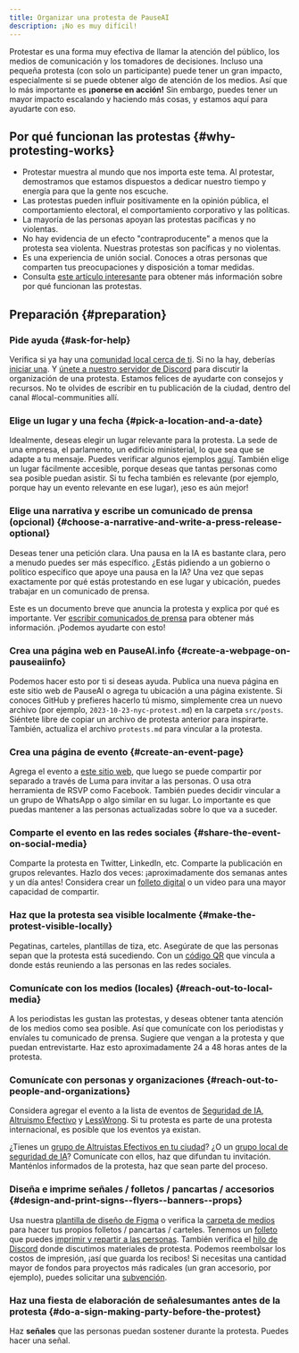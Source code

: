 ```yaml
---
title: Organizar una protesta de PauseAI
description: ¡No es muy difícil!
---
```


Protestar es una forma muy efectiva de llamar la atención del público, los medios de comunicación y los tomadores de decisiones.
Incluso una pequeña protesta (con solo un participante) puede tener un gran impacto, especialmente si se puede obtener algo de atención de los medios.
Así que lo más importante es **¡ponerse en acción!**
Sin embargo, puedes tener un mayor impacto escalando y haciendo más cosas, y estamos aquí para ayudarte con eso.

## Por qué funcionan las protestas {#why-protesting-works}

- Protestar muestra al mundo que nos importa este tema. Al protestar, demostramos que estamos dispuestos a dedicar nuestro tiempo y energía para que la gente nos escuche.
- Las protestas pueden influir positivamente en la opinión pública, el comportamiento electoral, el comportamiento corporativo y las políticas.
- La mayoría de las personas apoyan las protestas pacíficas y no violentas.
- No hay evidencia de un efecto "contraproducente" a menos que la protesta sea violenta. Nuestras protestas son pacíficas y no violentas.
- Es una experiencia de unión social. Conoces a otras personas que comparten tus preocupaciones y disposición a tomar medidas.
- Consulta [este artículo interesante](https://forum.effectivealtruism.org/posts/4ez3nvEmozwPwARr9/a-case-for-the-effectiveness-of-protest) para obtener más información sobre por qué funcionan las protestas.

## Preparación {#preparation}

### Pide ayuda {#ask-for-help}

Verifica si ya hay una [comunidad local cerca de ti](/communities).
Si no la hay, deberías [iniciar una](/local-organizing).
Y [únete a nuestro servidor de Discord](https://discord.gg/NvYeCzYZCj) para discutir la organización de una protesta.
Estamos felices de ayudarte con consejos y recursos.
No te olvides de escribir en tu publicación de la ciudad, dentro del canal #local-communities allí.

### Elige un lugar y una fecha {#pick-a-location-and-a-date}

Idealmente, deseas elegir un lugar relevante para la protesta.
La sede de una empresa, el parlamento, un edificio ministerial, lo que sea que se adapte a tu mensaje.
Puedes verificar algunos ejemplos [aquí](https://docs.google.com/spreadsheets/d/1aGXwyOYraDwmRZzySHUiJ45l_KzhnHpJVBkJCMyG7gQ/edit?usp=sharing).
También elige un lugar fácilmente accesible, porque deseas que tantas personas como sea posible puedan asistir.
Si tu fecha también es relevante (por ejemplo, porque hay un evento relevante en ese lugar), ¡eso es aún mejor!

### Elige una narrativa y escribe un comunicado de prensa (opcional) {#choose-a-narrative-and-write-a-press-release-optional}

Deseas tener una petición clara.
Una pausa en la IA es bastante clara, pero a menudo puedes ser más específico.
¿Estás pidiendo a un gobierno o político específico que apoye una pausa en la IA?
Una vez que sepas exactamente por qué estás protestando en ese lugar y ubicación, puedes trabajar en un comunicado de prensa.

Este es un documento breve que anuncia la protesta y explica por qué es importante.
Ver [escribir comunicados de prensa](/writing-press-releases) para obtener más información.
¡Podemos ayudarte con esto!

### Crea una página web en PauseAI.info {#create-a-webpage-on-pauseaiinfo}

Podemos hacer esto por ti si deseas ayuda.
Publica una nueva página en este sitio web de PauseAI o agrega tu ubicación a una página existente.
Si conoces GitHub y prefieres hacerlo tú mismo, simplemente crea un nuevo archivo (por ejemplo, `2023-10-23-nyc-protest.md`) en la carpeta `src/posts`.
Siéntete libre de copiar un archivo de protesta anterior para inspirarte.
También, actualiza el archivo `protests.md` para vincular a la protesta.

### Crea una página de evento {#create-an-event-page}

Agrega el evento a [este sitio web](/events), que luego se puede compartir por separado a través de Luma para invitar a las personas. O usa otra herramienta de RSVP como Facebook.
También puedes decidir vincular a un grupo de WhatsApp o algo similar en su lugar.
Lo importante es que puedas mantener a las personas actualizadas sobre lo que va a suceder.

### Comparte el evento en las redes sociales {#share-the-event-on-social-media}

Comparte la protesta en Twitter, LinkedIn, etc.
Comparte la publicación en grupos relevantes.
Hazlo dos veces: ¡aproximadamente dos semanas antes y un día antes!
Considera crear un [folleto digital](https://www.figma.com/design/iQ4PHQTi1vAVmT9Lckazqt/PauseAI-designs---editable?node-id=1574-544&node-type=section&t=KmAYlq7fGZVAkzij-0) o un video para una mayor capacidad de compartir.

### Haz que la protesta sea visible localmente {#make-the-protest-visible-locally}

Pegatinas, carteles, plantillas de tiza, etc.
Asegúrate de que las personas sepan que la protesta está sucediendo.
Con un [código QR](https://qrplanet.com/qr-code-generator-svg) que vincula a donde estás reuniendo a las personas en las redes sociales.

### Comunícate con los medios (locales) {#reach-out-to-local-media}

A los periodistas les gustan las protestas, y deseas obtener tanta atención de los medios como sea posible.
Así que comunícate con los periodistas y envíales tu comunicado de prensa.
Sugiere que vengan a la protesta y que puedan entrevistarte.
Haz esto aproximadamente 24 a 48 horas antes de la protesta.

### Comunícate con personas y organizaciones {#reach-out-to-people-and-organizations}

Considera agregar el evento a la lista de eventos de [Seguridad de IA](https://www.aisafety.com/events-and-training), [Altruismo Efectivo](https://forum.effectivealtruism.org/events) y [LessWrong](https://www.lesswrong.com/community).
Si tu protesta es parte de una protesta internacional, es posible que los eventos ya existan.

¿Tienes un [grupo de Altruistas Efectivos en tu ciudad](https://forum.effectivealtruism.org/groups#local)?
¿O un [grupo local de seguridad de IA](https://www.aisafety.com/communities)?
Comunícate con ellos, haz que difundan tu invitación.
Manténlos informados de la protesta, haz que sean parte del proceso.

### Diseña e imprime señales / folletos / pancartas / accesorios {#design-and-print-signs--flyers--banners--props}

Usa nuestra [plantilla de diseño de Figma](https://www.figma.com/design/iQ4PHQTi1vAVmT9Lckazqt/PauseAI-designs---editable) o verifica la [carpeta de medios](https://drive.google.com/drive/folders/1bQ_MZ8giK-Mee4ABkO0BgcFInaXruNpa?usp=sharing) para hacer tus propios folletos / pancartas / carteles.
Tenemos un <a href="/PauseAI_flyer.pdf" target="_blank">folleto</a> que puedes [imprimir y repartir a las personas](/flyering).
También verifica el [hilo de Discord](https://discord.com/channels/1100491867675709580/1138484822117974191) donde discutimos materiales de protesta.
Podemos reembolsar los costos de impresión, ¡así que guarda los recibos!
Si necesitas una cantidad mayor de fondos para proyectos más radicales (un gran accesorio, por ejemplo), puedes solicitar una [subvención](/microgrants).

### Haz una fiesta de elaboración de señalesumantes antes de la protesta {#do-a-sign-making-party-before-the-protest}

Haz **señales** que las personas puedan sostener durante la protesta.
Puedes hacer una señal.
